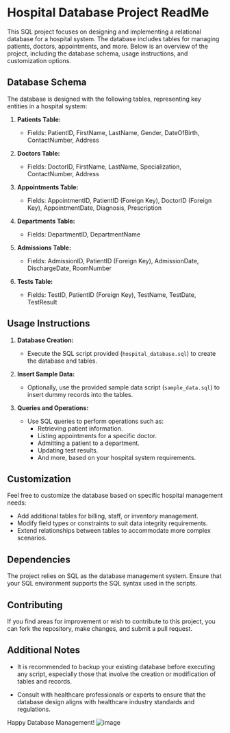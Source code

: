 # Hospital Database Project ReadMe

This SQL project focuses on designing and implementing a relational database for a hospital system. The database includes tables for managing patients, doctors, appointments, and more. Below is an overview of the project, including the database schema, usage instructions, and customization options.

## Database Schema

The database is designed with the following tables, representing key entities in a hospital system:

1. **Patients Table:**
   - Fields: PatientID, FirstName, LastName, Gender, DateOfBirth, ContactNumber, Address

2. **Doctors Table:**
   - Fields: DoctorID, FirstName, LastName, Specialization, ContactNumber, Address

3. **Appointments Table:**
   - Fields: AppointmentID, PatientID (Foreign Key), DoctorID (Foreign Key), AppointmentDate, Diagnosis, Prescription

4. **Departments Table:**
   - Fields: DepartmentID, DepartmentName

5. **Admissions Table:**
   - Fields: AdmissionID, PatientID (Foreign Key), AdmissionDate, DischargeDate, RoomNumber

6. **Tests Table:**
   - Fields: TestID, PatientID (Foreign Key), TestName, TestDate, TestResult

## Usage Instructions

1. **Database Creation:**
   - Execute the SQL script provided (`hospital_database.sql`) to create the database and tables.

2. **Insert Sample Data:**
   - Optionally, use the provided sample data script (`sample_data.sql`) to insert dummy records into the tables.

3. **Queries and Operations:**
   - Use SQL queries to perform operations such as:
     - Retrieving patient information.
     - Listing appointments for a specific doctor.
     - Admitting a patient to a department.
     - Updating test results.
     - And more, based on your hospital system requirements.

## Customization

Feel free to customize the database based on specific hospital management needs:

- Add additional tables for billing, staff, or inventory management.
- Modify field types or constraints to suit data integrity requirements.
- Extend relationships between tables to accommodate more complex scenarios.

## Dependencies

The project relies on SQL as the database management system. Ensure that your SQL environment supports the SQL syntax used in the scripts.

## Contributing

If you find areas for improvement or wish to contribute to this project, you can fork the repository, make changes, and submit a pull request.

## Additional Notes

- It is recommended to backup your existing database before executing any script, especially those that involve the creation or modification of tables and records.

- Consult with healthcare professionals or experts to ensure that the database design aligns with healthcare industry standards and regulations.

Happy Database Management!
![image](https://github.com/qle21/Hospital-database-SQL/assets/112357287/8668a399-7d14-4501-b511-167353fdb186)
